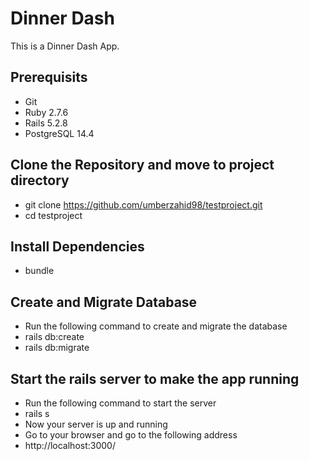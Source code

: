 # Dinner Dash
This is a Dinner Dash App.
## Prerequisits
  * Git
  * Ruby 2.7.6
  * Rails 5.2.8
  * PostgreSQL 14.4
## Clone the Repository and move to project directory
  * git clone https://github.com/umberzahid98/testproject.git
  * cd testproject
## Install Dependencies
  * bundle
## Create and Migrate Database
  * Run the following command to create and migrate the database
  * rails db:create
  * rails db:migrate
## Start the rails server to make the app running
  * Run the following command to start the server
  * rails s
  * Now your server is up and running
  * Go to your browser and go to the following address
  * http://localhost:3000/







